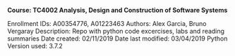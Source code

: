 **Course: TC4002 Analysis, Design and Construction of Software Systems**

Enrollment IDs: A00354776, A01223463
Authors: Alex Garcia, Bruno Vergaray
Description: Repo with python code excercises, labs and reading summaries
Date created: 02/11/2019
Date last modified: 03/04/2019
Python Version used:  3.7.2